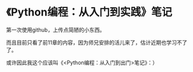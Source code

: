 # 《Python编程：从入门到实践》笔记
第一次使用github，上传点简陋的小东西。

而且目前只看了前11章的内容，因为师兄安排的活儿来了，估计近期也学习不了了。

或许因此我这个应该叫《<Python编程：从入门到出门>笔记》：）
